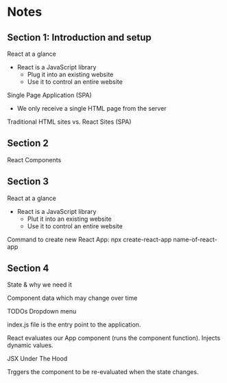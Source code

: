 # Notes

## Section 1: Introduction and setup

React at a glance
- React is a JavaScript library
  - Plug it into an existing website
  - Use it to control an entire website


Single Page Application (SPA)
- We only receive a single HTML page from the server

Traditional HTML sites vs. React Sites (SPA)


## Section 2

React Components

## Section 3

React at a glance
- React is a JavaScript library
  - Plut it into an existing website
  - Use it to control an entire website

Command to create new React App:
npx create-react-app name-of-react-app


## Section 4
State & why we need it

Component data which may change over time

TODOs
Dropdown menu

index.js file is the entry point to the application.

React evaluates our App component (runs the component function). Injects dynamic values.

JSX Under The Hood

Trggers the component to be re-evaluated when the state changes.